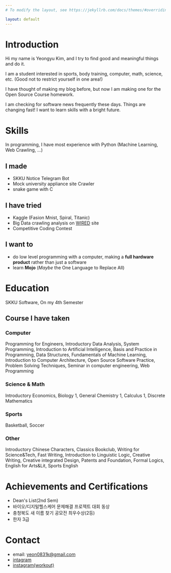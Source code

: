 ```yaml
---
# To modify the layout, see https://jekyllrb.com/docs/themes/#overriding-theme-defaults

layout: default
---
```


# Introduction
Hi my name is Yeongyu Kim, and I try to find good and meaningful things and do it.

I am a student interested in sports, body training, computer, math, science, etc. (Good not to restrict yourself in one area!)

I have thought of making my blog before, but now I am making one for the Open Source Course homework.

I am checking for software news frequently these days. Things are changing fast! I want to learn skills with a bright future.

# Skills
In programming, I have most experience with Python (Machine Learning, Web Crawling, ...)
## I made
* SKKU Notice Telegram Bot
* Mock university appliance site Crawler
* snake game with C
## I have tried
* Kaggle (Fasion Mnist, Spiral, Titanic)
* Big Data crawling analysis on [WIRED](https://www.wired.com/) site
* Competitive Coding Contest 
## I want to
* do low level programming with a computer, making a __full hardware product__ rather than just a software
* learn __Mojo__ (_Maybe_ the One Language to Replace All)

# Education
SKKU Software, On my 4th Semester

## Course I have taken

### Computer
Programming for Engineers, Introductory Data Analysis, System Programming, Introduction to Artificial Intelligence, Basis and Practice in Programming, Data Structures, Fundamentals of Machine Learning, Introduction to Computer Architecture, Open Source Software Practice, Problem Solving Techniques, Seminar in computer engineering, Web Programming

### Science & Math
Introductory Economics, Biology 1, General Chemistry 1, Calculus 1, Discrete Mathematics

### Sports
Basketball, Soccer

### Other
Introductory Chinese Characters, Classics Bookclub, Writing for Science&Tech, Fast Writing, Introduction to Linguistic Logic, Creative Writing, Creative integrated Design, Patents and Foundation, Formal Logics, English for Arts&Lit, Sports English

# Achievements and Certifications
* Dean's List(2nd Sem)
* 바이오/디지털헬스케어 문제해결 프로젝트 대회 동상
* 충청북도 새 이름 찾기 공모전 최우수상(2등)
* 한자 3급

# Contact
* email: yeon0831k@gmail.com
* [intagram](https://www.instagram.com/yeon0831/)
* [instagram(workout)](https://www.instagram.com/yeongyumove/)